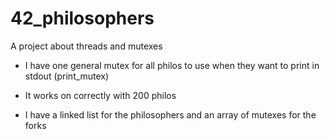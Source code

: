 # 42_philosophers
A project about threads and mutexes

- I have one general mutex for all philos to use when they want to print in stdout (print_mutex)

- It works on correctly with 200 philos

- I have a linked list for the philosophers and an array of mutexes for the forks
